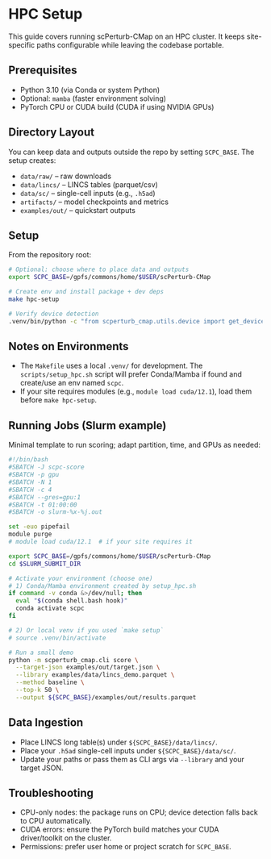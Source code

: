 HPC Setup
=========

This guide covers running scPerturb-CMap on an HPC cluster. It keeps site-specific paths configurable while leaving the codebase portable.

Prerequisites
-------------
- Python 3.10 (via Conda or system Python)
- Optional: `mamba` (faster environment solving)
- PyTorch CPU or CUDA build (CUDA if using NVIDIA GPUs)

Directory Layout
----------------
You can keep data and outputs outside the repo by setting `SCPC_BASE`. The setup creates:

- `data/raw/` – raw downloads
- `data/lincs/` – LINCS tables (parquet/csv)
- `data/sc/` – single-cell inputs (e.g., `.h5ad`)
- `artifacts/` – model checkpoints and metrics
- `examples/out/` – quickstart outputs

Setup
-----
From the repository root:

```bash
# Optional: choose where to place data and outputs
export SCPC_BASE=/gpfs/commons/home/$USER/scPerturb-CMap

# Create env and install package + dev deps
make hpc-setup

# Verify device detection
.venv/bin/python -c "from scperturb_cmap.utils.device import get_device; print(get_device())"
```

Notes on Environments
---------------------
- The `Makefile` uses a local `.venv/` for development. The `scripts/setup_hpc.sh` script will prefer Conda/Mamba if found and create/use an env named `scpc`.
- If your site requires modules (e.g., `module load cuda/12.1`), load them before `make hpc-setup`.

Running Jobs (Slurm example)
----------------------------
Minimal template to run scoring; adapt partition, time, and GPUs as needed:

```bash
#!/bin/bash
#SBATCH -J scpc-score
#SBATCH -p gpu
#SBATCH -N 1
#SBATCH -c 4
#SBATCH --gres=gpu:1
#SBATCH -t 01:00:00
#SBATCH -o slurm-%x-%j.out

set -euo pipefail
module purge
# module load cuda/12.1  # if your site requires it

export SCPC_BASE=/gpfs/commons/home/$USER/scPerturb-CMap
cd $SLURM_SUBMIT_DIR

# Activate your environment (choose one)
# 1) Conda/Mamba environment created by setup_hpc.sh
if command -v conda &>/dev/null; then
  eval "$(conda shell.bash hook)"
  conda activate scpc
fi

# 2) Or local venv if you used `make setup`
# source .venv/bin/activate

# Run a small demo
python -m scperturb_cmap.cli score \
  --target-json examples/out/target.json \
  --library examples/data/lincs_demo.parquet \
  --method baseline \
  --top-k 50 \
  --output ${SCPC_BASE}/examples/out/results.parquet
```

Data Ingestion
--------------
- Place LINCS long table(s) under `${SCPC_BASE}/data/lincs/`.
- Place your `.h5ad` single-cell inputs under `${SCPC_BASE}/data/sc/`.
- Update your paths or pass them as CLI args via `--library` and your target JSON.

Troubleshooting
---------------
- CPU-only nodes: the package runs on CPU; device detection falls back to CPU automatically.
- CUDA errors: ensure the PyTorch build matches your CUDA driver/toolkit on the cluster.
- Permissions: prefer user home or project scratch for `SCPC_BASE`.

